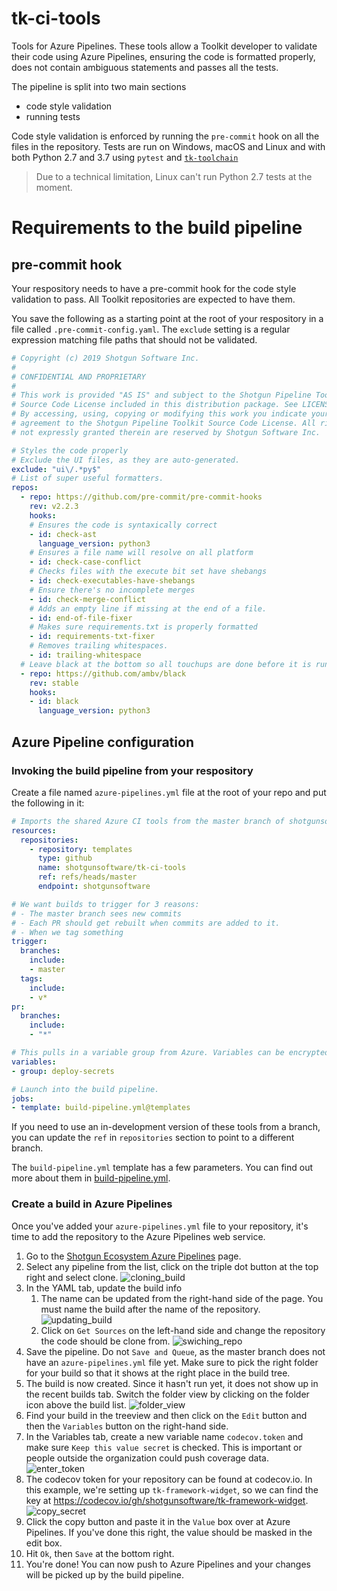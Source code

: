 # tk-ci-tools

Tools for Azure Pipelines. These tools allow a Toolkit developer to validate their code using Azure Pipelines, ensuring the code is formatted properly, does not contain ambiguous statements and passes all the tests.

The pipeline is split into two main sections
- code style validation
- running tests

Code style validation is enforced by running the `pre-commit` hook on all the files in the repository. Tests are run on Windows, macOS and Linux and with both Python 2.7 and 3.7 using `pytest` and [`tk-toolchain`](https://github.com/shotgunsoftware/tk-toolchain)

> Due to a technical limitation, Linux can't run Python 2.7 tests at the moment.

# Requirements to the build pipeline

## pre-commit hook

Your respository needs to have a pre-commit hook for the code style validation to pass. All Toolkit repositories are expected to have them.

You save the following as a starting point at the root of your respository in a file called `.pre-commit-config.yaml`. The `exclude` setting is a regular expression matching file paths that should not be validated.

```yaml
# Copyright (c) 2019 Shotgun Software Inc.
#
# CONFIDENTIAL AND PROPRIETARY
#
# This work is provided "AS IS" and subject to the Shotgun Pipeline Toolkit
# Source Code License included in this distribution package. See LICENSE.
# By accessing, using, copying or modifying this work you indicate your
# agreement to the Shotgun Pipeline Toolkit Source Code License. All rights
# not expressly granted therein are reserved by Shotgun Software Inc.

# Styles the code properly
# Exclude the UI files, as they are auto-generated.
exclude: "ui\/.*py$"
# List of super useful formatters.
repos:
  - repo: https://github.com/pre-commit/pre-commit-hooks
    rev: v2.2.3
    hooks:
    # Ensures the code is syntaxically correct
    - id: check-ast
      language_version: python3
    # Ensures a file name will resolve on all platform
    - id: check-case-conflict
    # Checks files with the execute bit set have shebangs
    - id: check-executables-have-shebangs
    # Ensure there's no incomplete merges
    - id: check-merge-conflict
    # Adds an empty line if missing at the end of a file.
    - id: end-of-file-fixer
    # Makes sure requirements.txt is properly formatted
    - id: requirements-txt-fixer
    # Removes trailing whitespaces.
    - id: trailing-whitespace
  # Leave black at the bottom so all touchups are done before it is run.
  - repo: https://github.com/ambv/black
    rev: stable
    hooks:
    - id: black
      language_version: python3
```

## Azure Pipeline configuration

### Invoking the build pipeline from your respository

Create a file named `azure-pipelines.yml` file at the root of your repo and put the following in it:

```yaml
# Imports the shared Azure CI tools from the master branch of shotgunsoftware/tk-ci-tools
resources:
  repositories:
    - repository: templates
      type: github
      name: shotgunsoftware/tk-ci-tools
      ref: refs/heads/master
      endpoint: shotgunsoftware

# We want builds to trigger for 3 reasons:
# - The master branch sees new commits
# - Each PR should get rebuilt when commits are added to it.
# - When we tag something
trigger:
  branches:
    include:
    - master
  tags:
    include:
    - v*
pr:
  branches:
    include:
    - "*"

# This pulls in a variable group from Azure. Variables can be encrypted or not.
variables:
- group: deploy-secrets

# Launch into the build pipeline.
jobs:
- template: build-pipeline.yml@templates
```

If you need to use an in-development version of these tools from a branch, you can update the `ref` in `repositories` section to point to a different branch.

The `build-pipeline.yml` template has a few parameters. You can find out more about them in [build-pipeline.yml](https://github.com/shotgunsoftware/tk-ci-tools/blob/master/build-pipeline.yml).

### Create a build in Azure Pipelines

Once you've added your `azure-pipelines.yml` file to your repository, it's time to add the repository to the Azure Pipelines web service.

1. Go to the [Shotgun Ecosystem Azure Pipelines](https://dev.azure.com/shotgun-ecosystem/Toolkit/_build) page.
2. Select any pipeline from the list, click on the triple dot button at the top right and select clone.
   ![cloning_build](resources/cloning_build.png)
3. In the YAML tab, update the build info
    1. The name can be updated from the right-hand side of the page. You must name the build after the name of the repository.
        ![updating_build](resources/updating_build.png)
    2. Click on `Get Sources` on the left-hand side and change the repository the code should be clone from.
        ![swiching_repo](resources/swiching_repo.png)
4. Save the pipeline. Do not `Save and Queue`, as the master branch does not have an `azure-pipelines.yml` file yet. Make sure to pick the right folder for your build so that it shows at the right place in the build tree.
5. The build is now created. Since it hasn't run yet, it does not show up in the recent builds tab. Switch the folder view by clicking on the folder icon above the build list.
   ![folder_view](resources/folder_view.png)
6. Find your build in the treeview and then click on the `Edit` button and then the `Variables` button on the right-hand side.
7. In the Variables tab, create a new variable name `codecov.token` and make sure `Keep this value secret` is checked. This is important or people outside the organization could push coverage data.
   ![enter_token](resources/enter_token.png)
8. The codecov token for your repository can be found at codecov.io. In this example, we're setting up `tk-framework-widget`, so we can find the key at https://codecov.io/gh/shotgunsoftware/tk-framework-widget.
   ![copy_secret](resources/copy_secret.png)
9. Click the copy button and paste it in the `Value` box over at Azure Pipelines. If you've done this right, the value should be masked in the edit box.
10. Hit `Ok`, then `Save` at the bottom right.
11. You're done! You can now push to Azure Pipelines and your changes will be picked up by the build pipeline.

